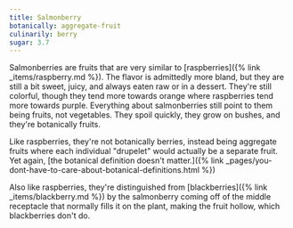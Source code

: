 ```yaml
---
title: Salmonberry
botanically: aggregate-fruit
culinarily: berry
sugar: 3.7
---
```

Salmonberries are fruits that are very similar to [raspberries]({% link _items/raspberry.md %}). The flavor is admittedly more bland, but they are still a bit sweet, juicy, and always eaten raw or in a dessert. They're still colorful, though they tend more towards orange where raspberries tend more towards purple. Everything about salmonberries still point to them being fruits, not vegetables. They spoil quickly, they grow on bushes, and they're botanically fruits.

Like raspberries, they're not botanically berries, instead being aggregate fruits where each individual "drupelet" would actually be a separate fruit. Yet again, [the botanical definition doesn't matter.]({% link _pages/you-dont-have-to-care-about-botanical-definitions.html %})

Also like raspberries, they're distinguished from [blackberries]({% link _items/blackberry.md %}) by the salmonberry coming off of the middle receptacle that normally fills it on the plant, making the fruit hollow, which blackberries don't do.